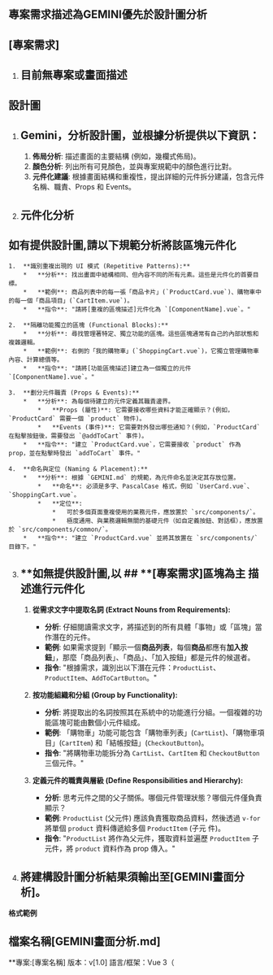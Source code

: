 ## **專案需求描述為GEMINI優先於設計圖分析**
## **[專案需求]**
1. ## **目前無專案或畫面描述**
## **設計圖**
1. ## **Gemini，分析設計圖，並根據分析提供以下資訊：**
    1.  **佈局分析**: 描述畫面的主要結構 (例如，幾欄式佈局)。
    2.  **顏色分析**: 列出所有可見顏色，並與專案規範中的顏色進行比對。
    3.  **元件化建議**: 根據畫面結構和重複性，提出詳細的元件拆分建議，包含元件名稱、職責、Props 和 Events。

2. ## **元件化分析**
  ## **如有提供設計圖,請以下規範分析將該區塊元件化**
    1.  **識別重複出現的 UI 模式 (Repetitive Patterns):**
        *   **分析**: 找出畫面中結構相同、但內容不同的所有元素。這些是元件化的首要目標。
        *   **範例**: 商品列表中的每一張「商品卡片」(`ProductCard.vue`)、購物車中的每一個「商品項目」(`CartItem.vue`)。
        *   **指令**: "請將[重複的區塊描述]元件化為 `[ComponentName].vue`。"

    2.  **隔離功能獨立的區塊 (Functional Blocks):**
        *   **分析**: 尋找管理著特定、獨立功能的區塊。這些區塊通常有自己的內部狀態和複雜邏輯。
        *   **範例**: 右側的「我的購物車」(`ShoppingCart.vue`)，它獨立管理購物車內容、計算總價等。
        *   **指令**: "請將[功能區塊描述]建立為一個獨立的元件 `[ComponentName].vue`。"

    3.  **劃分元件職責 (Props & Events):**
        *   **分析**: 為每個待建立的元件定義其職責邊界。
            *   **Props (屬性)**: 它需要接收哪些資料才能正確顯示？(例如，`ProductCard` 需要一個 `product` 物件)。
            *   **Events (事件)**: 它需要對外發出哪些通知？(例如，`ProductCard` 在點擊按鈕後，需要發出 `@addToCart` 事件)。
        *   **指令**: "建立 `ProductCard.vue`，它需要接收 `product` 作為 prop，並在點擊時發出 `addToCart` 事件。"

    4.  **命名與定位 (Naming & Placement):**
        *   **分析**: 根據 `GEMINI.md` 的規範，為元件命名並決定其存放位置。
            *   **命名**: 必須是多字、PascalCase 格式，例如 `UserCard.vue`、`ShoppingCart.vue`。
            *   **定位**:
                *   可於多個頁面重複使用的業務元件，應放置於 `src/components/`。
                *   極度通用、與業務邏輯無關的基礎元件（如自定義按鈕、對話框），應放置於 `src/components/common/`。
        *   **指令**: "建立 `ProductCard.vue` 並將其放置在 `src/components/` 目錄下。"

3. ## **如無提供設計圖,以 ## **[專案需求]**區塊為主 描述進行元件化**
    1.  **從需求文字中提取名詞 (Extract Nouns from Requirements):**
        *   **分析**: 仔細閱讀需求文字，將描述到的所有具體「事物」或「區塊」當作潛在的元件。
        *   **範例**: 如果需求提到「顯示一個**商品列表**，每個**商品**都應有**加入按鈕**」，那麼「商品列表」、「商品」、「加入按鈕」都是元件的候選者。
        *   **指令**: "根據需求，識別出以下潛在元件：`ProductList`、`ProductItem`、`AddToCartButton`。"

    2.  **按功能組織和分組 (Group by Functionality):**
        *   **分析**: 將提取出的名詞按照其在系統中的功能進行分組。一個複雜的功能區塊可能由數個小元件組成。
        *   **範例**: 「購物車」功能可能包含「購物車列表」(`CartList`)、「購物車項目」(`CartItem`) 和「結帳按鈕」(`CheckoutButton`)。
        *   **指令**: "將購物車功能拆分為 `CartList`、`CartItem` 和 `CheckoutButton` 三個元件。"

    3.  **定義元件的職責與層級 (Define Responsibilities and Hierarchy):**
        *   **分析**: 思考元件之間的父子關係。哪個元件管理狀態？哪個元件僅負責顯示？
        *   **範例**: `ProductList` (父元件) 應該負責獲取商品資料，然後透過 `v-for` 將單個 `product` 資料傳遞給多個 `ProductItem` (子元 件)。
        *   **指令**: "`ProductList` 將作為父元件，獲取資料並遍歷 `ProductItem` 子元件，將 `product` 資料作為 prop 傳入。"
4. ## **將建構設計圖分析結果須輸出至[GEMINI畫面分析]。**
**格式範例**
## **檔案名稱[GEMINI畫面分析.md]**
**專案:[專案名稱]
版本：v[1.0]
語言/框架：Vue 3（<script setup>）、Pinia（狀態）、Vue Router（頁面切換）、Vite（開發建置）
UI 工具：Vuetify
1. **專案主色調:[主色調HEX色碼、主色調HEX色碼]     
    -- [編輯SCSS]:[檔案名稱]-[檔案路徑]
2. **[page][首頁]
    -- [檔案名稱]
    -- [page檔案路徑]
    -- [功能]:[功能敘述]
    -- [布局結構]:
    -- [響應式設計]:
    -- [顏色分析]:1.[HEX色碼]:[背景、區塊、按鈕、Card]
    -- [文字]:
    -- [補充]:
3. **[layouts/default/][navbar.vue]
    -- [導覽列]
    -- [page檔案路徑]
    -- [功能]:[功能敘述]
    -- [布局結構]:
    -- [響應式設計]:
    -- [顏色分析]:1.[HEX色碼]:[背景色、區塊、按鈕、Card]
    -- [文字]:
    -- [補充]:
4. **[components/common][通用元件]
    -- [元件名稱]
    -- [元件檔案路徑]
    -- [功能]:[功能敘述]
    -- [布局結構]:
    -- [響應式設計]:
    -- [顏色分析]:[1.][HEX色碼]:[背景、區塊、按鈕、Card]
    -- [文字]:
    -- [補充]:
5. **[GEMINI補充]
    --




 ## **1. 完成畫面分析**
 ## **2. 讀取GEMINI.md文件，強制行動協議、專案規範絕對優先級，須將規範輸出至聊天室(輸出完成需返回GEMINI.md逐項確認)，此後所有需求以此規範進行。**